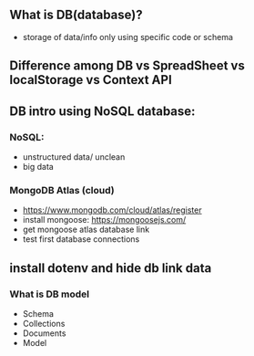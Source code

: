 ## What is DB(database)?
- storage of data/info only using specific code or schema
## Difference among DB vs SpreadSheet vs localStorage vs Context API

## DB intro using NoSQL database:
### NoSQL:
- unstructured data/ unclean 
- big data 

### MongoDB Atlas (cloud)
- https://www.mongodb.com/cloud/atlas/register
- install mongoose: https://mongoosejs.com/
- get mongoose atlas database link
- test first database connections

## install dotenv and hide db link data

### What is DB model
- Schema
- Collections
- Documents
- Model